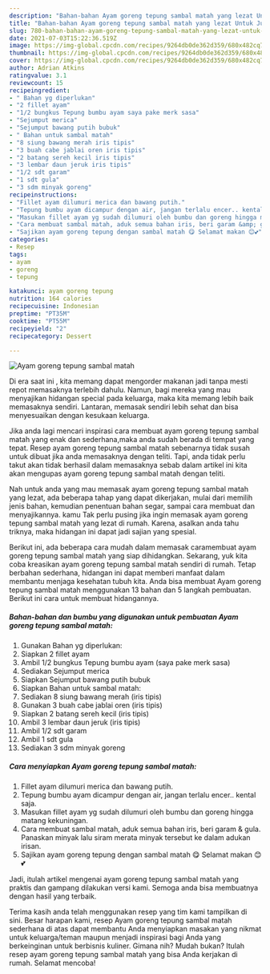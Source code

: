 ```yaml
---
description: "Bahan-bahan Ayam goreng tepung sambal matah yang lezat Untuk Jualan"
title: "Bahan-bahan Ayam goreng tepung sambal matah yang lezat Untuk Jualan"
slug: 780-bahan-bahan-ayam-goreng-tepung-sambal-matah-yang-lezat-untuk-jualan
date: 2021-07-03T15:22:36.519Z
image: https://img-global.cpcdn.com/recipes/9264db0de362d359/680x482cq70/ayam-goreng-tepung-sambal-matah-foto-resep-utama.jpg
thumbnail: https://img-global.cpcdn.com/recipes/9264db0de362d359/680x482cq70/ayam-goreng-tepung-sambal-matah-foto-resep-utama.jpg
cover: https://img-global.cpcdn.com/recipes/9264db0de362d359/680x482cq70/ayam-goreng-tepung-sambal-matah-foto-resep-utama.jpg
author: Adrian Atkins
ratingvalue: 3.1
reviewcount: 15
recipeingredient:
- " Bahan yg diperlukan"
- "2 fillet ayam"
- "1/2 bungkus Tepung bumbu ayam saya pake merk sasa"
- "Sejumput merica"
- "Sejumput bawang putih bubuk"
- " Bahan untuk sambal matah"
- "8 siung bawang merah iris tipis"
- "3 buah cabe jablai oren iris tipis"
- "2 batang sereh kecil iris tipis"
- "3 lembar daun jeruk iris tipis"
- "1/2 sdt garam"
- "1 sdt gula"
- "3 sdm minyak goreng"
recipeinstructions:
- "Fillet ayam dilumuri merica dan bawang putih."
- "Tepung bumbu ayam dicampur dengan air, jangan terlalu encer.. kental saja."
- "Masukan fillet ayam yg sudah dilumuri oleh bumbu dan goreng hingga matang kekuningan."
- "Cara membuat sambal matah, aduk semua bahan iris, beri garam &amp; gula. Panaskan minyak lalu siram merata minyak tersebut ke dalam adukan irisan."
- "Sajikan ayam goreng tepung dengan sambal matah 😋 Selamat makan 😊💕"
categories:
- Resep
tags:
- ayam
- goreng
- tepung

katakunci: ayam goreng tepung 
nutrition: 164 calories
recipecuisine: Indonesian
preptime: "PT35M"
cooktime: "PT55M"
recipeyield: "2"
recipecategory: Dessert

---
```



![Ayam goreng tepung sambal matah](https://img-global.cpcdn.com/recipes/9264db0de362d359/680x482cq70/ayam-goreng-tepung-sambal-matah-foto-resep-utama.jpg)

Di era  saat ini , kita memang dapat mengorder makanan jadi tanpa mesti repot memasaknya terlebih dahulu. Namun, bagi mereka yang mau menyajikan hidangan special pada keluarga, maka kita memang lebih baik memasaknya sendiri. Lantaran, memasak sendiri lebih sehat dan bisa menyesuaikan dengan kesukaan keluarga.

Jika anda lagi mencari inspirasi cara membuat ayam goreng tepung sambal matah yang enak dan sederhana,maka anda sudah berada di tempat yang tepat. Resep ayam goreng tepung sambal matah  sebenarnya tidak susah untuk dibuat jika anda memasaknya dengan teliti. Tapi, anda tidak perlu takut akan tidak berhasil dalam memasaknya 
sebab dalam artikel ini kita akan mengupas ayam goreng tepung sambal matah dengan teliti.  



Nah untuk anda yang mau memasak ayam goreng tepung sambal matah yang lezat, ada beberapa tahap yang dapat dikerjakan, mulai dari memilih jenis bahan, kemudian penentuan bahan segar, sampai cara membuat dan menyajikannya. kamu Tak perlu pusing jika ingin memasak ayam goreng tepung sambal matah yang lezat di rumah. Karena, asalkan anda  tahu triknya, maka hidangan ini dapat jadi sajian yang spesial.

Berikut ini, ada beberapa cara mudah dalam memasak caramembuat ayam goreng tepung sambal matah yang siap dihidangkan. Sekarang, yuk kita coba kreasikan ayam goreng tepung sambal matah sendiri di rumah. Tetap berbahan sederhana, hidangan ini dapat memberi manfaat dalam membantu menjaga kesehatan tubuh kita. Anda bisa membuat Ayam goreng tepung sambal matah menggunakan 13 bahan dan 5 langkah pembuatan. Berikut ini cara untuk membuat hidangannya.

<!--inarticleads1-->

##### Bahan-bahan dan bumbu yang digunakan untuk pembuatan Ayam goreng tepung sambal matah:

1. Gunakan  Bahan yg diperlukan:
1. Siapkan 2 fillet ayam
1. Ambil 1/2 bungkus Tepung bumbu ayam (saya pake merk sasa)
1. Sediakan Sejumput merica
1. Siapkan Sejumput bawang putih bubuk
1. Siapkan  Bahan untuk sambal matah:
1. Sediakan 8 siung bawang merah (iris tipis)
1. Gunakan 3 buah cabe jablai oren (iris tipis)
1. Siapkan 2 batang sereh kecil (iris tipis)
1. Ambil 3 lembar daun jeruk (iris tipis)
1. Ambil 1/2 sdt garam
1. Ambil 1 sdt gula
1. Sediakan 3 sdm minyak goreng




<!--inarticleads2-->

##### Cara menyiapkan Ayam goreng tepung sambal matah:

1. Fillet ayam dilumuri merica dan bawang putih.
1. Tepung bumbu ayam dicampur dengan air, jangan terlalu encer.. kental saja.
1. Masukan fillet ayam yg sudah dilumuri oleh bumbu dan goreng hingga matang kekuningan.
1. Cara membuat sambal matah, aduk semua bahan iris, beri garam &amp; gula. Panaskan minyak lalu siram merata minyak tersebut ke dalam adukan irisan.
1. Sajikan ayam goreng tepung dengan sambal matah 😋 Selamat makan 😊💕




Jadi, itulah artikel mengenai  ayam goreng tepung sambal matah  yang praktis dan gampang dilakukan versi kami. Semoga anda bisa membuatnya dengan hasil yang terbaik. 

Terima kasih anda telah menggunakan resep yang tim kami tampilkan di sini. Besar harapan kami, resep  Ayam goreng tepung sambal matah sederhana di atas dapat membantu Anda menyiapkan masakan yang nikmat untuk keluarga/teman maupun menjadi inspirasi bagi Anda yang berkeinginan untuk berbisnis kuliner. Gimana nih? Mudah bukan? Itulah resep ayam goreng tepung sambal matah yang bisa Anda kerjakan di rumah. Selamat mencoba!

